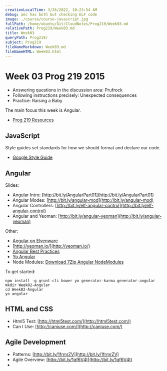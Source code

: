```yaml
---
creationLocalTime: 3/26/2022, 10:23:54 AM
debug: aec has both but checking ELF code
image: ./course/course-javascript.jpg
fullPath: /home/ubuntu/Git/CloudNotes/Prog219/Week03.md
relativePath: Prog219/Week03.md
title: Week03
queryPath: Prog219/
subject: Prog219
fileNameMarkdown: Week03.md
fileNameHTML: Week03.html
---
```



<!-- toc -->
<!-- tocstop -->

# Week 03 Prog 219 2015

- Answering questions in the discussion area: Prufrock
- Following instructions precisely: Unexpected consequences
- Practice: Raising a Baby

The main focus this week is Angular.

- [Prog 219 Resources][p219res]

[p219res]:http://www.ccalvert.net/books/CloudNotes/Prog219/Prog219-Resources.html

## JavaScript

Style guides set standards for how we should format and declare our code.

- [Google Style Guide][styleGuide]

[styleGuide]:http://google-styleguide.googlecode.com/svn/trunk/javascriptguide.xml

## Angular

Slides:
- Angular Intro: [http://bit.ly/AngularPart01](http://bit.ly/AngularPart01)
- Angular Modes: [http://bit.ly/angular-mod](http://bit.ly/angular-mod)
- Angular Controllers: [http://bit.ly/elf-angular-control](http://bit.ly/elf-angular-control)
- Angular and Yeoman: [http://bit.ly/angular-yeoman](http://bit.ly/angular-yeoman)

Other:
- [Angular on Elvenware][angelf]
- [http://yeoman.io/](http://yeoman.io/)
- [Angular Best Practices][angBest]
- [Yo Angular](https://github.com/yeoman/generator-angular)
- Node Modules: [Download 7Zip Angular NodeModules](http://bit.ly/ang-node-modules)


[angBest]: https://docs.google.com/document/d/1XXMvReO8-Awi1EZXAXS4PzDzdNvV6pGcuaF4Q9821Es/pub
[angelf]:http://elvenware.com/charlie/development/web/JavaScript/Angular.html

To get started:

    npm install -g grunt-cli bower yo generator-karma generator-angular
    mkdir Week02-Angular
    cd Week02-Angular
    yo angular

## HTML and CSS

- Html5 Test: [http://html5test.com/](http://html5test.com/)
- Can I Use: [http://caniuse.com/](http://caniuse.com/)

## Agile Development

- Patterns: [http://bit.ly/1frmrZV](http://bit.ly/1frmrZV)
- Agile Overview: [http://bit.ly/1qf6V4t](http://bit.ly/1qf6V4t)
-

